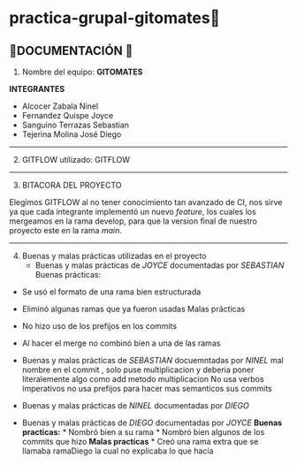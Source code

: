 # practica-grupal-gitomates🍅

## 🍅DOCUMENTACIÓN 🍅

1. Nombre del equipo: **GITOMATES**
   
**INTEGRANTES**
- Alcocer Zabala Ninel 
- Fernandez Quispe Joyce 
- Sanguino Terrazas Sebastian
- Tejerina Molina José Diego
---
    
2. GITFLOW utilizado: GITFLOW 
---

3. BITACORA DEL PROYECTO
   
Elegimos GITFLOW al no tener conocimiento tan avanzado de CI, nos sirve ya que cada integrante implementó un nuevo *feature*, los cuales los mergeamos en la rama develop, para que la version final de nuestro proyecto este en la rama *main*. 




---
4. Buenas y malas prácticas utilizadas en el proyecto
     - Buenas y malas prácticas de *JOYCE* documentadas por *SEBASTIAN*
       Buenas prácticas:
- Se usó el formato de una rama bien estructurada
- Eliminó algunas ramas que ya fueron usadas
Malas prácticas
- No hizo uso de los prefijos en los commits 
- Al hacer el merge no combinó bien a una de las ramas

- Buenas y malas prácticas de *SEBASTIAN* docuemntadas por *NINEL*
mal nombre en el commit , solo puse multiplicacion y deberia poner literalemente algo como add metodo multiplicacion
No usa verbos imperativos
no usa prefijos para hacer mas semanticos sus commits

- Buenas y malas prácticas de *NINEL* documentadas por *DIEGO*
       
- Buenas y malas prácticas de *DIEGO* documentadas por *JOYCE*
       **Buenas practicas:** 
         * Nombró bien a su rama
         * Nombró bien algunos de los commits que hizo
      **Malas practicas**
         * Creó una rama extra que se llamaba ramaDiego la cual no explicaba lo que hacía
             


